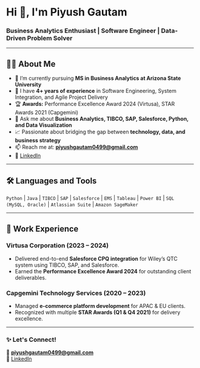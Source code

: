  # Hi 👋, I'm Piyush Gautam  
### Business Analytics Enthusiast | Software Engineer | Data-Driven Problem Solver

---

## 👨‍💻 About Me  
- 🌱 I’m currently pursuing **MS in Business Analytics at Arizona State University**  
- 💼 I have **4+ years of experience** in Software Engineering, System Integration, and Agile Project Delivery  
- 🏆 **Awards:** Performance Excellence Award 2024 (Virtusa), STAR Awards 2021 (Capgemini)  
- 💬 Ask me about **Business Analytics, TIBCO, SAP, Salesforce, Python, and Data Visualization**  
- 📈 Passionate about bridging the gap between **technology, data, and business strategy**  
- 📫 Reach me at: **piyushgautam0499@gmail.com**  
- 🔗 [LinkedIn](https://www.linkedin.com/in/piyushgautam04)

---

## 🛠 Languages and Tools  
`Python` | `Java` | `TIBCO` | `SAP` | `Salesforce` | `EMS` | `Tableau` | `Power BI` | `SQL (MySQL, Oracle)` | `Atlassian Suite` | `Amazon SageMaker`

---

## 💼 Work Experience  

### **Virtusa Corporation (2023 – 2024)**  
- Delivered end-to-end **Salesforce CPQ integration** for Wiley’s QTC system using TIBCO, SAP, and Salesforce.  
- Earned the **Performance Excellence Award 2024** for outstanding client deliverables.  

### **Capgemini Technology Services (2020 – 2023)**  
- Managed **e-commerce platform development** for APAC & EU clients.  
- Recognized with multiple **STAR Awards (Q1 & Q4 2021)** for delivery excellence.  

---

### ✨ Let's Connect!  
📧 **piyushgautam0499@gmail.com**  
🔗 [LinkedIn](https://www.linkedin.com/in/piyushgautam04)
